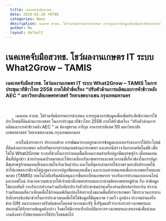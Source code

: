 ```yaml
---
  title: เนคเทคจับมือสวทช.
  date: 2016-01-28 +0700		  
  categories: News		
  description: เนคเทค สวทช. ได้ร่วมจัดนิทรรศการนำเสนอ การบรูณาการข้อมูลเพื่อเพิ่มประสิทธิภาพการใช้ประโยชน์ที่ดินด้านการเกษตร
  author: Me		 
  layout: default
---
```



# เนคเทคจับมือสวทช. โชว์ผลงานเกษตร IT ระบบ What2Grow – TAMIS  

### เนคเทคจับมือสวทช. โชว์ผลงานเกษตร IT ระบบ What2Grow – TAMIS ในการประชุมเวทีข้าวไทย 2558 ภายใต้หัวข้อเรื่อง “ปรับตัวด้านการผลิตและการค้าข้าวหลัง AEC ” มหาวิทยาลัยเกษตรศาสตร์ วิทยาเขตบางเขน กรุงเทพมหานคร  
<br>
<p>&emsp;&emsp; เนคเทค สวทช. ได้ร่วมจัดนิทรรศการนำเสนอ การบรูณาการข้อมูลเพื่อเพิ่มประสิทธิภาพการใช้ประโยชน์ที่ดินด้านการเกษตร ในการประชุมเวทีข้าวไทย 2558 ภายใต้หัวข้อเรื่อง “ปรับตัวด้านการผลิตและการค้าข้าวหลัง AEC ” ณ ห้องสุธรรม อารีกุล อาคารสารนิเทศ 50  มหาวิทยาลัยเกษตรศาสตร์ วิทยาเขตบางเขน กรุงเทพมหานคร</p>

<p>&emsp;&emsp; ภายในนิทรรศการ ประกอบด้วย การพัฒนาระบบบูรณาการข้อมูลและแบบจำลองการใช้ประโยชน์ที่ดินด้านการเกษตร คลังทรัพยากรสารสนเทศด้านการเกษตร และสถานีตรวจวัดอากาศอัตโนมัติ เพื่อให้ได้ What2Grow ระบบที่ช่วยในการกำหนดพื้นที่เหมาะสมสำหรับปลูกพืชเศรษฐกิจ เพื่อทดแทนพื้นที่ปลูกข้าว ช่วยกำหนดเป้าหมายและให้ทางเลือกกับเกษตรกรและหน่วยงานที่เกี่ยวข้องในการปลูกพืชเศรษฐกิจทดแทนที่เหมาะสมในจังหวัดนำร่อง และในที่สุดจะสามารถให้ภาพรวมระดับประเทศได้ ทำให้เกษตรกรมีรายได้สูงสุดจากการปลูกพืชทดแทนนั้นๆ และระบบสารสนเทศเพื่อการเกษตรไทยแบบพกพา (TAMIS) เทคโนโลยีเสริมสนับสนุนการขึ้นทะเบียนเกษตรกร รองรับการทำงานแบบออนไลน์และออฟไลน์ อำนวยความสะดวกให้เจ้าหน้าที่เกษตรตำบลและอาสาสมัครเกษตรหมู่บ้าน รับ-ส่งข้อมูลได้แบบทันที รองรับการทำงานร่วมกับบัตรประจำตัวประชาชนผ่านเครื่องอ่านบัตรสมาร์ทการ์ด ทำงานร่วมกับแผนที่ดาวเทียมเพื่อใช้กำหนดพิกัดแปลงให้ทราบถึงขนาดพื้นที่ทำการเกษตร ใช้กระบวนการทางอิเล็กทรอนิกส์มาช่วยในการประมวลผลเพื่อให้ได้ข้อมูลที่มีคุณภาพ รวดเร็ว ถูกต้อง ทำงานผ่านเครือข่าย GIN บนระบบคลาวด์รับผิดชอบโดยหน่วยงานของรัฐ ซึ่งรัฐมนตรีว่าการกระทรวงเกษตรและสหกรณ์ได้รับทราบข้อมูลดังกล่าว   จึงขอให้มีการหารือกับปลัดกระทรวงเกษตรและสหกรณ์เพื่อนำผลงานดังกล่าวไปขยายผลการใช้ประโยชน์ต่อไป</p>
<br>

